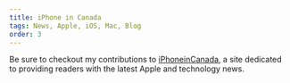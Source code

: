 ```yaml
---
title: iPhone in Canada
tags: News, Apple, iOS, Mac, Blog
order: 3
---
```


Be sure to checkout my contributions to [iPhoneinCanada](http://www.iphoneincanada.ca), a site dedicated to providing readers with the latest Apple and technology news.